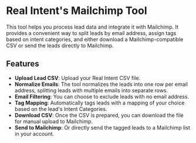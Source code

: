 # Real Intent's Mailchimp Tool

This tool helps you process lead data and integrate it with Mailchimp. It provides a convenient way to split leads by email address, assign tags based on intent categories, and either download a Mailchimp-compatible CSV or send the leads directly to Mailchimp.

## Features

- **Upload Lead CSV**: Upload your Real Intent CSV file.
- **Normalize Emails**: The tool normalizes the leads into one row per email address, splitting leads with multiple emails into separate rows.
- **Email Filtering**: You can choose to exclude leads with no email address.
- **Tag Mapping**: Automatically tags leads with a mapping of your choice based on the lead's Intent Categories.
- **Download CSV**: Once the CSV is prepared, you can download the file for manual upload to Mailchimp.
- **Send to Mailchimp**: Or directly send the tagged leads to a Mailchimp list in your account.
